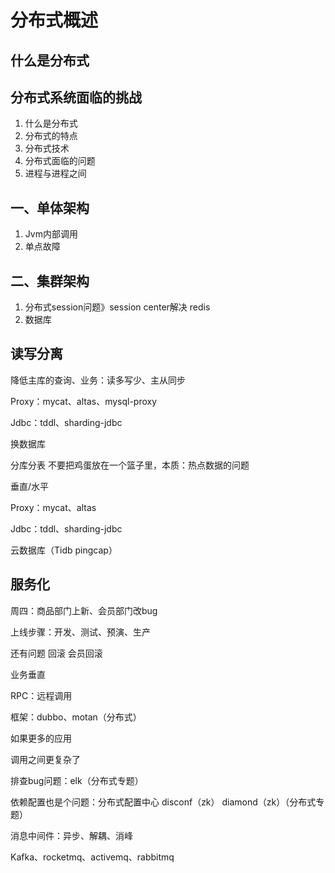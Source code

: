 # 分布式概述
## 什么是分布式

## 分布式系统面临的挑战
1. 什么是分布式
1. 分布式的特点
1. 分布式技术
1. 分布式面临的问题
1. 进程与进程之间

## 一、单体架构
1. Jvm内部调用
2. 单点故障
## 二、集群架构
1. 分布式session问题》session center解决 redis
1. 数据库

## 读写分离 
降低主库的查询、业务：读多写少、主从同步

Proxy：mycat、altas、mysql-proxy

Jdbc：tddl、sharding-jdbc

换数据库

分库分表 不要把鸡蛋放在一个篮子里，本质：热点数据的问题

垂直/水平 

Proxy：mycat、altas

Jdbc：tddl、sharding-jdbc

云数据库（Tidb pingcap）
## 服务化
周四：商品部门上新、会员部门改bug

上线步骤：开发、测试、预演、生产

还有问题 回滚  会员回滚

业务垂直

RPC：远程调用

框架：dubbo、motan（分布式）

如果更多的应用

调用之间更复杂了

排查bug问题：elk（分布式专题）

依赖配置也是个问题：分布式配置中心 disconf（zk）  diamond（zk）（分布式专题）

消息中间件：异步、解耦、消峰

Kafka、rocketmq、activemq、rabbitmq
